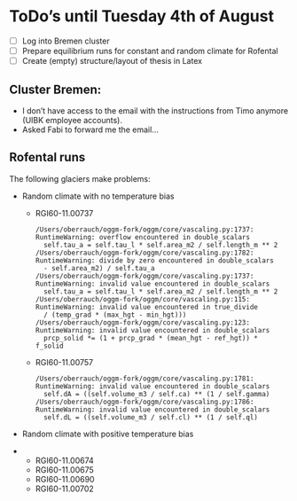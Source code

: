 # ToDo’s until Tuesday 4th of August

- [ ]  Log into Bremen cluster
- [ ]  Prepare equilibrium runs for constant and random climate for Rofental
- [ ]  Create (empty) structure/layout of thesis in Latex

## Cluster Bremen:

- I don’t have access to the email with the instructions from Timo anymore (UIBK employee accounts).
- Asked Fabi to forward me the email…

## Rofental runs

The following glaciers make problems:

- Random climate with no temperature bias

  - RGI60-11.00737

    ```
    /Users/oberrauch/oggm-fork/oggm/core/vascaling.py:1737: RuntimeWarning: overflow encountered in double_scalars
      self.tau_a = self.tau_l * self.area_m2 / self.length_m ** 2
    /Users/oberrauch/oggm-fork/oggm/core/vascaling.py:1782: RuntimeWarning: divide by zero encountered in double_scalars
      - self.area_m2) / self.tau_a
    /Users/oberrauch/oggm-fork/oggm/core/vascaling.py:1737: RuntimeWarning: invalid value encountered in double_scalars
      self.tau_a = self.tau_l * self.area_m2 / self.length_m ** 2
    /Users/oberrauch/oggm-fork/oggm/core/vascaling.py:115: RuntimeWarning: invalid value encountered in true_divide
      / (temp_grad * (max_hgt - min_hgt)))
    /Users/oberrauch/oggm-fork/oggm/core/vascaling.py:123: RuntimeWarning: invalid value encountered in double_scalars
      prcp_solid *= (1 + prcp_grad * (mean_hgt - ref_hgt)) * f_solid
    ```

  - RGI60-11.00757

    ```
    /Users/oberrauch/oggm-fork/oggm/core/vascaling.py:1781: RuntimeWarning: invalid value encountered in double_scalars
      self.dA = ((self.volume_m3 / self.ca) ** (1 / self.gamma)
    /Users/oberrauch/oggm-fork/oggm/core/vascaling.py:1786: RuntimeWarning: invalid value encountered in double_scalars
      self.dL = ((self.volume_m3 / self.cl) ** (1 / self.ql)
    ```

- Random climate with positive temperature bias

- - RGI60-11.00674
  - RGI60-11.00675
  - RGI60-11.00690
  - RGI60-11.00702
